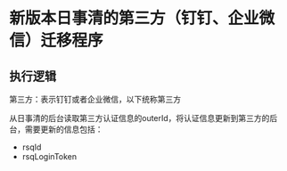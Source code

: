 # 新版本日事清的第三方（钉钉、企业微信）迁移程序

## 执行逻辑

第三方：表示钉钉或者企业微信，以下统称第三方

从日事清的后台读取第三方认证信息的outerId，将认证信息更新到第三方的后台，需要更新的信息包括：

- rsqId
- rsqLoginToken